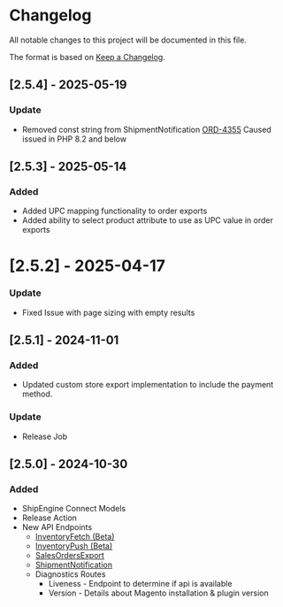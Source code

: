 # Changelog

All notable changes to this project will be documented in this file.

The format is based on [Keep a Changelog](https://keepachangelog.com/en/1.0.0/).

## [2.5.4] - 2025-05-19
### Update
- Removed const string from ShipmentNotification [ORD-4355]() Caused issued in PHP 8.2 and below

## [2.5.3] - 2025-05-14
### Added
- Added UPC mapping functionality to order exports
- Added ability to select product attribute to use as UPC value in order exports

# [2.5.2] - 2025-04-17
### Update
- Fixed Issue with page sizing with empty results

## [2.5.1] - 2024-11-01
### Added
- Updated custom store export implementation to include the payment method.
### Update
- Release Job 

## [2.5.0] - 2024-10-30
### Added
- ShipEngine Connect Models
- Release Action
- New API Endpoints
    - [InventoryFetch (Beta)](#)
    - [InventoryPush (Beta)](#)
    - [SalesOrdersExport](https://connect.shipengine.com/orders/reference/operation/OrderSource_SalesOrdersExport/)
    - [ShipmentNotification](https://connect.shipengine.com/orders/reference/operation/OrderSource_ShipmentNotification/)
    - Diagnostics Routes
        - Liveness - Endpoint to determine if api is available
        - Version - Details about Magento installation & plugin version
